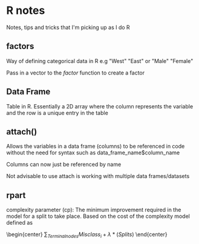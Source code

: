 # R notes

Notes, tips and tricks that I'm picking up as I do R

## factors

Way of defining categorical data in R e.g "West" "East" or "Male" "Female"

Pass in a vector to the *factor* function to create a factor

## Data Frame

Table in R. Essentially a 2D array where the column represents the variable and the row is a unique entry in the table

## attach()

Allows the variables in a data frame (columns) to be referenced in code without the need for syntax such as data_frame_name$column_name

Columns can now just be referenced by name

Not advisable to use attach is working with multiple data frames/datasets

## rpart

complexity parameter (cp): The minimum improvement required in the model for a split to take place. Based on the cost of the complexity model defined as

\begin{center}
$\sum_{Terminal nodes}{} Misclass_i + \lambda*(Splits)$
\end{center}
